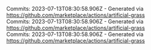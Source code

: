 Commits: 2023-07-13T08:30:58.906Z - Generated via https://github.com/marketplace/actions/artificial-grass
<br>
Commits: 2023-07-13T08:30:58.906Z - Generated via https://github.com/marketplace/actions/artificial-grass
<br>
Commits: 2023-07-13T08:30:58.906Z - Generated via https://github.com/marketplace/actions/artificial-grass
<br>
